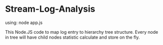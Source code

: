 # Stream-Log-Analysis
using: node app.js

This Node.JS code to map log entry to hierarchy tree structure. Every node in tree will have child nodes statistic calculate and store on the fly.